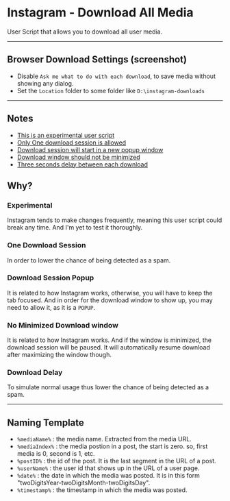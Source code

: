 # Instagram - Download All Media
User Script that allows you to download all user media.

---

## Browser Download Settings (screenshot)
- Disable `Ask me what to do with each download`, to save media without showing any dialog.
- Set the `Location` folder to some folder like `D:\instagram-downloads`

---

## Notes
- [This is an experimental user script](#experimental)
- [Only One download session is allowed](#one-download-session)
- [Download session will start in a new popup window](#download-session-popup)
- [Download window should not be minimized](#no-minimized-download-window)
- [Three seconds delay between each download](#download-delay)

## Why?

### Experimental
Instagram tends to make changes frequently, meaning this user script could break any time. And I'm yet to test it thoroughly.

### One Download Session
In order to lower the chance of being detected as a spam.

### Download Session Popup
It is related to how Instagram works, otherwise, you will have to keep the tab focused. And in order for the download window to show up, you may need to allow it, as it is a `POPUP`.

### No Minimized Download window 
It is related to how Instagram works. And if the window is minimized, the download session will be paused. It will automatically resume download after maximizing the window though.

### Download Delay
To simulate normal usage thus lower the chance of being detected as a spam.

---

## Naming Template
* `%mediaName%` : the media name. Extracted from the media URL.
* `%mediaIndex%` : the media postion in a post, the start is zero. so, first media is 0, second is 1, etc.
* `%postID%` : the id of the post. It is the last segment in the URL of a post.
* `%userName%` : the user id that shows up in the URL of a user page.
* `%date%` : the date in which the media was posted. It is in this form "twoDigitsYear-twoDigitsMonth-twoDigitsDay".
* `%timestamp%` : the timestamp in which the media was posted.

